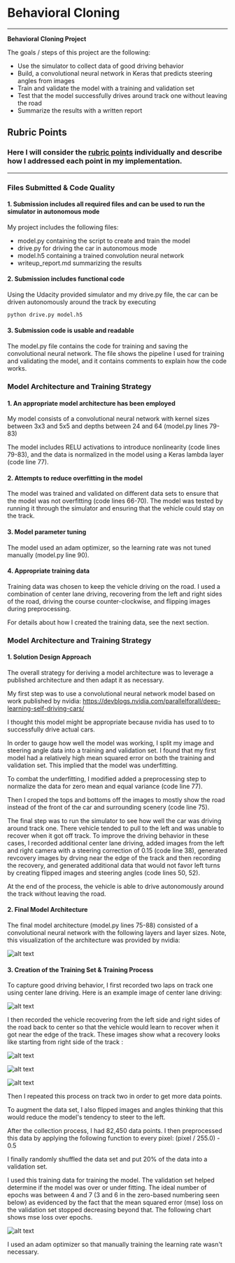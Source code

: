 # **Behavioral Cloning** 

---

**Behavioral Cloning Project**

The goals / steps of this project are the following:
* Use the simulator to collect data of good driving behavior
* Build, a convolutional neural network in Keras that predicts steering angles from images
* Train and validate the model with a training and validation set
* Test that the model successfully drives around track one without leaving the road
* Summarize the results with a written report


[//]: # (Image References)

[image1]: ./writeup_images/cnn-architecture.png "Model Visualization"
[image2]: ./writeup_images/center.jpg "Normal Image"
[image3]: ./writeup_images/recover1.jpg "Recovery Image"
[image4]: ./writeup_images/recover2.jpg "Recovery Image"
[image5]: ./writeup_images/recover3.jpg "Recovery Image"
[image6]: ./writeup_images/mse_loss.png "MSE Loss"


## Rubric Points
### Here I will consider the [rubric points](https://review.udacity.com/#!/rubrics/432/view) individually and describe how I addressed each point in my implementation.  

---
### Files Submitted & Code Quality

#### 1. Submission includes all required files and can be used to run the simulator in autonomous mode

My project includes the following files:
* model.py containing the script to create and train the model
* drive.py for driving the car in autonomous mode
* model.h5 containing a trained convolution neural network 
* writeup_report.md summarizing the results

#### 2. Submission includes functional code
Using the Udacity provided simulator and my drive.py file, the car can be driven autonomously around the track by executing 
```sh
python drive.py model.h5
```

#### 3. Submission code is usable and readable

The model.py file contains the code for training and saving the convolutional neural network. The file shows the pipeline I used for training and validating the model, and it contains comments to explain how the code works.

### Model Architecture and Training Strategy

#### 1. An appropriate model architecture has been employed

My model consists of a convolutional neural network with kernel sizes between 3x3 and 5x5 and depths between 24 and 64 (model.py lines 79-83) 

The model includes RELU activations to introduce nonlinearity (code lines 79-83), and the data is normalized in the model using a Keras lambda layer (code line 77). 

#### 2. Attempts to reduce overfitting in the model

The model was trained and validated on different data sets to ensure that the model was not overfitting (code lines 66-70). The model was tested by running it through the simulator and ensuring that the vehicle could stay on the track.

#### 3. Model parameter tuning

The model used an adam optimizer, so the learning rate was not tuned manually (model.py line 90).

#### 4. Appropriate training data

Training data was chosen to keep the vehicle driving on the road. I used a combination of center lane driving, recovering from the left and right sides of the road, driving the course counter-clockwise, and flipping images during preprocessing.

For details about how I created the training data, see the next section. 

### Model Architecture and Training Strategy

#### 1. Solution Design Approach

The overall strategy for deriving a model architecture was to leverage a published architecture and then adapt it as necessary.  

My first step was to use a convolutional neural network model based on work published by nvidia:
https://devblogs.nvidia.com/parallelforall/deep-learning-self-driving-cars/

I thought this model might be appropriate because nvidia has used to to successfully drive actual cars.

In order to gauge how well the model was working, I split my image and steering angle data into a training and validation set. I found that my first model had a relatively high mean squared error on both the training and validation set. This implied that the model was underfitting.

To combat the underfitting, I modified added a preprocessing step to normalize the data for zero mean and equal variance (code  line 77).

Then I croped the tops and bottoms off the images to mostly show the road instead of the front of the car and surrounding scenery (code line 75).

The final step was to run the simulator to see how well the car was driving around track one. There vehicle tended to pull to the left and was unable to recover when it got off track.  To improve the driving behavior in these cases, I recorded additional center lane driving, added images from the left and right camera with a steering correction of 0.15 (code line 38), generated revcovery images by drving near the edge of the track and then recording the recovery, and generated additional data that would not favor left turns by creating flipped images and steering angles (code lines 50, 52).

At the end of the process, the vehicle is able to drive autonomously around the track without leaving the road.

#### 2. Final Model Architecture

The final model architecture (model.py lines 75-88) consisted of a convolutional neural network with the following layers and layer sizes.  Note, this visualization of the architecture was provided by nvidia:

![alt text][image1]

#### 3. Creation of the Training Set & Training Process

To capture good driving behavior, I first recorded two laps on track one using center lane driving. Here is an example image of center lane driving:

![alt text][image2]

I then recorded the vehicle recovering from the left side and right sides of the road back to center so that the vehicle would learn to recover when it got near the edge of the track. These images show what a recovery looks like starting from right side of the track :

![alt text][image3]

![alt text][image4]

![alt text][image5]

Then I repeated this process on track two in order to get more data points.

To augment the data set, I also flipped images and angles thinking that this would reduce the model's tendency to steer to the left.

After the collection process, I had 82,450 data points. I then preprocessed this data by applying the following function to every pixel: (pixel / 255.0) - 0.5

I finally randomly shuffled the data set and put 20% of the data into a validation set. 

I used this training data for training the model. The validation set helped determine if the model was over or under fitting. The ideal number of epochs was between 4 and 7 (3 and 6 in the zero-based numbering seen below) as evidenced by the fact that the mean squared error (mse) loss on the validation set stopped decreasing beyond that.  The following chart shows mse loss over epochs.

![alt text][image6]

I used an adam optimizer so that manually training the learning rate wasn't necessary.


